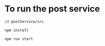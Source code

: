 # To run the post service

```sh
cd postService/src
```

```sh
npm install
```

```sh
npm run start
```
